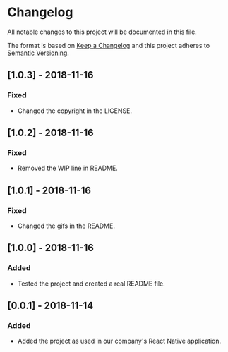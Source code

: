 # Changelog
All notable changes to this project will be documented in this file.

The format is based on [Keep a Changelog](http://keepachangelog.com/en/1.0.0/)
and this project adheres to [Semantic Versioning](http://semver.org/spec/v2.0.0.html).


## [1.0.3] - 2018-11-16
### Fixed
- Changed the copyright in the LICENSE.


## [1.0.2] - 2018-11-16
### Fixed
- Removed the WIP line in README.


## [1.0.1] - 2018-11-16
### Fixed
- Changed the gifs in the README.


## [1.0.0] - 2018-11-16
### Added
- Tested the project and created a real README file.


## [0.0.1] - 2018-11-14
### Added
- Added the project as used in our company's React Native application.
